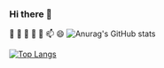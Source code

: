 ### Hi there 👋
🔭 
🌱 
👯 
🤔 
💬 
📫 
😄
![Anurag's GitHub stats](https://github-readme-stats.vercel.app/api?username=cmm1&show_icons=true&theme=radical)

[![Top Langs](https://github-readme-stats.vercel.app/api/top-langs/?username=anuraghazra)](https://github.com/anuraghazra/github-readme-stats)
